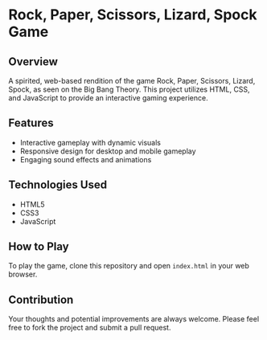 # Rock, Paper, Scissors, Lizard, Spock Game

## Overview
A spirited, web-based rendition of the game Rock, Paper, Scissors, Lizard, Spock, as seen on the Big Bang Theory. This project utilizes HTML, CSS, and JavaScript to provide an interactive gaming experience.

## Features
- Interactive gameplay with dynamic visuals
- Responsive design for desktop and mobile gameplay
- Engaging sound effects and animations

## Technologies Used
- HTML5
- CSS3
- JavaScript

## How to Play
To play the game, clone this repository and open `index.html` in your web browser.

## Contribution
Your thoughts and potential improvements are always welcome. Please feel free to fork the project and submit a pull request.
